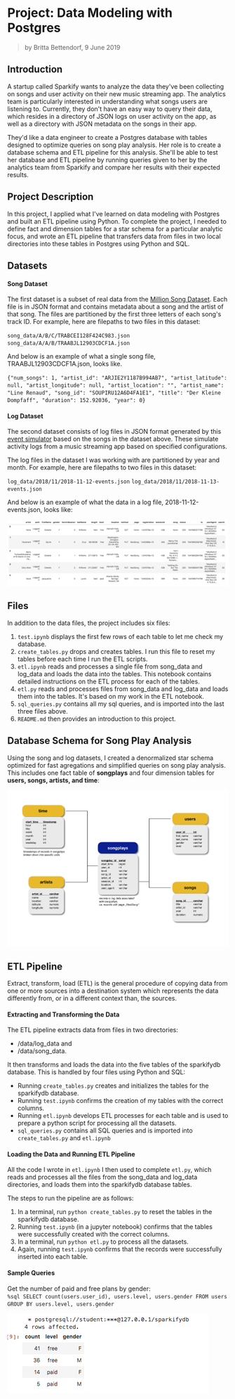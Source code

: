 # Project: Data Modeling with Postgres

> by Britta Bettendorf, 9 June 2019

## Introduction

A startup called Sparkify wants to analyze the data they've been collecting on songs and user activity on their new music streaming app. The analytics team is particularly interested in understanding what songs users are listening to. Currently, they don't have an easy way to query their data, which resides in a directory of JSON logs on user activity on the app, as well as a directory with JSON metadata on the songs in their app.

They'd like a data engineer to create a Postgres database with tables designed to optimize queries on song play analysis. Her role is to create a database schema and ETL pipeline for this analysis. She'll be able to test her database and ETL pipeline by running queries given to her by the analytics team from Sparkify and compare her results with their expected results.

## Project Description

In this project, I applied what I've learned on data modeling with Postgres and built an ETL pipeline using Python. To complete the project, I needed to define fact and dimension tables for a star schema for a particular analytic focus, and wrote an ETL pipeline that transfers data from files in two local directories into these tables in Postgres using Python and SQL.


## Datasets

#### Song Dataset

The first dataset is a subset of real data from the [Million Song Dataset](http://millionsongdataset.com/). Each file is in JSON format and contains metadata about a song and the artist of that song. The files are partitioned by the first three letters of each song's track ID. For example, here are filepaths to two files in this dataset:

`song_data/A/B/C/TRABCEI128F424C983.json`
`song_data/A/A/B/TRAABJL12903CDCF1A.json`

And below is an example of what a single song file, TRAABJL12903CDCF1A.json, looks like.

`{"num_songs": 1, "artist_id": "ARJIE2Y1187B994AB7", "artist_latitude": null, "artist_longitude": null, "artist_location": "", "artist_name": "Line Renaud", "song_id": "SOUPIRU12A6D4FA1E1", "title": "Der Kleine Dompfaff", "duration": 152.92036, "year": 0}`

#### Log Dataset

The second dataset consists of log files in JSON format generated by this [event simulator](https://github.com/Interana/eventsim) based on the songs in the dataset above. These simulate activity logs from a music streaming app based on specified configurations.

The log files in the dataset I was working with are partitioned by year and month. For example, here are filepaths to two files in this dataset:

`log_data/2018/11/2018-11-12-events.json`
`log_data/2018/11/2018-11-13-events.json`

And below is an example of what the data in a log file, 2018-11-12-events.json, looks like:

![](pics/log-data.png)

## Files

In addition to the data files, the project includes six files:

1. `test.ipynb` displays the first few rows of each table to let me check my database.
2. `create_tables.py` drops and creates tables. I run this file to reset my tables before each time I run the ETL scripts.
3. `etl.ipynb` reads and processes a single file from song_data and log_data and loads the data into the tables. This notebook contains detailed instructions on the ETL process for each of the tables.
4. `etl.py` reads and processes files from song_data and log_data and loads them into the tables. It's based on my work in the ETL notebook.
4. `sql_queries.py` contains all my sql queries, and is imported into the last three files above.
5. `README.md` then provides an introduction to this project.

## Database Schema for Song Play Analysis

Using the song and log datasets, I created a denormalized star schema optimized for fast agregations and simplified queries on song play analysis. This includes one fact table of **songplays** and four dimension tables for **users, songs, artists, and time**:

![](pics/Star_Schema.jpg)

## ETL Pipeline

Extract, transform, load (ETL) is the general procedure of copying data from one or more sources into a destination system which represents the data differently from, or in a different context than, the sources.

#### Extracting and Transforming the Data

The ETL pipeline extracts data from files in two directories:
- /data/log_data and 
- /data/song_data.

It then transforms and loads the data into the five tables of the sparkifydb database. This is handled by four files using Python and SQL:
- Running `create_tables.py` creates and initializes the tables for the sparkifydb database.
- Running `test.ipynb` confirms the creation of my tables with the correct columns.
- Running `etl.ipynb` develops ETL processes for each table and is used to prepare a python script for processing all the datasets.
- `sql_queries.py` contains all SQL queries and is imported into `create_tables.py` and `etl.ipynb`

#### Loading the Data and Running ETL Pipeline

All the code I wrote in `etl.ipynb` I then used to complete `etl.py`, which reads and processes all the files from the song_data and log_data directories, and loads them into the sparkifydb database tables.

The steps to run the pipeline are as follows:

1. In a terminal, run `python create_tables.py` to reset the tables in the sparkifydb database.
2. Running `test.ipynb` (in a jupyter notebook) confirms that the tables were successfully created with the correct columns.
3. In a terminal, run `python etl.py` to process all the datasets.
4. Again, running `test.ipynb` confirms that the records were successfully inserted into each table.

#### Sample Queries

Get the number of paid and free plans by gender: <br>
`%sql SELECT count(users.user_id), users.level, users.gender FROM users GROUP BY users.level, users.gender`

![](pics/query_1.png)